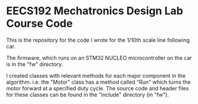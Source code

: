# EECS192 Mechatronics Design Lab Course Code

This is the repository for the code I wrote for the 1/10th scale line following car.

The firmware, which runs on an STM32 NUCLEO microcontroller on the car is in the "fw" directory.

I created classes with relevant methods for each major component in the algorithm. i.e. the "Motor" class has a method called "Run" which turns the motor forward at a specified duty cycle. The source code and header files for these classes can be found in the "include" directory (in "fw").
